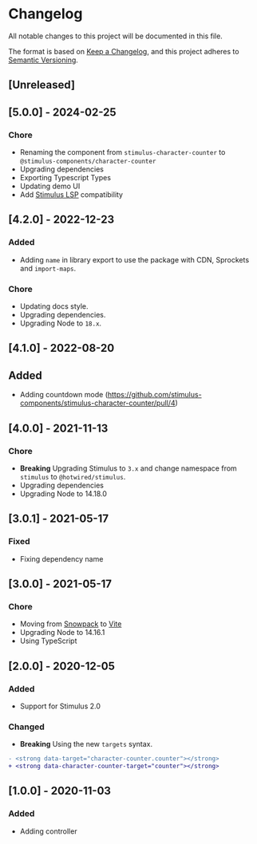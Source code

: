 # Changelog

All notable changes to this project will be documented in this file.

The format is based on [Keep a Changelog](https://keepachangelog.com/en/1.0.0/),
and this project adheres to [Semantic Versioning](https://semver.org/spec/v2.0.0.html).

## [Unreleased]

## [5.0.0] - 2024-02-25

### Chore

- Renaming the component from `stimulus-character-counter` to `@stimulus-components/character-counter`
- Upgrading dependencies
- Exporting Typescript Types
- Updating demo UI
- Add [Stimulus LSP](https://github.com/marcoroth/stimulus-lsp) compatibility

## [4.2.0] - 2022-12-23

### Added

- Adding `name` in library export to use the package with CDN, Sprockets and `import-maps`.

### Chore

- Updating docs style.
- Upgrading dependencies.
- Upgrading Node to `18.x`.

## [4.1.0] - 2022-08-20

## Added

- Adding countdown mode (https://github.com/stimulus-components/stimulus-character-counter/pull/4)

## [4.0.0] - 2021-11-13

### Chore

- **Breaking** Upgrading Stimulus to `3.x` and change namespace from `stimulus` to `@hotwired/stimulus`.
- Upgrading dependencies
- Upgrading Node to 14.18.0

## [3.0.1] - 2021-05-17

### Fixed

- Fixing dependency name

## [3.0.0] - 2021-05-17

### Chore

- Moving from [Snowpack](https://www.snowpack.dev/) to [Vite](https://github.com/vitejs/vite)
- Upgrading Node to 14.16.1
- Using TypeScript

## [2.0.0] - 2020-12-05

### Added

- Support for Stimulus 2.0

### Changed

- **Breaking** Using the new `targets` syntax.

```diff
- <strong data-target="character-counter.counter"></strong>
+ <strong data-character-counter-target="counter"></strong>
```

## [1.0.0] - 2020-11-03

### Added

- Adding controller
